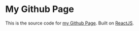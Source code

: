 # My Github Page
This is the source code for [my Github Page](https://yashodhanmohan.github.io/).
Built on [ReactJS](https://reactjs.org/).
